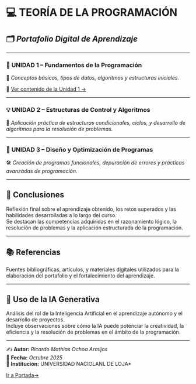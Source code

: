 # 💻 **TEORÍA DE LA PROGRAMACIÓN**  
## 🗂️ *Portafolio Digital de Aprendizaje*  

---

### 📘 **UNIDAD 1 – Fundamentos de la Programación**  
📖 *Conceptos básicos, tipos de datos, algoritmos y estructuras iniciales.*

🔗 [Ver contenido de la Unidad 1 →](Unidad1.md)

---

### 💡 **UNIDAD 2 – Estructuras de Control y Algoritmos**  
🧩 *Aplicación práctica de estructuras condicionales, ciclos, y desarrollo de algoritmos para la resolución de problemas.*

---

### 🚀 **UNIDAD 3 – Diseño y Optimización de Programas**  
🛠️ *Creación de programas funcionales, depuración de errores y prácticas avanzadas de programación.*

---

## 🧠 **Conclusiones**  
Reflexión final sobre el aprendizaje obtenido, los retos superados y las habilidades desarrolladas a lo largo del curso.  
Se destacan las competencias adquiridas en el razonamiento lógico, la resolución de problemas y la aplicación estructurada de la programación.

---

## 📚 **Referencias**  
Fuentes bibliográficas, artículos, y materiales digitales utilizados para la elaboración del portafolio y el fortalecimiento del aprendizaje.

---

## 🤖 **Uso de la IA Generativa**  
Análisis del rol de la Inteligencia Artificial en el aprendizaje autónomo y el desarrollo de proyectos.  
Incluye observaciones sobre cómo la IA puede potenciar la creatividad, la eficiencia y la resolución de problemas en el ámbito de la programación.

---

✍️ **Autor:** *Ricardo Mathias Ochoa Armijos*  
📅 **Fecha:** *Octubre 2025*  
📍 **Institución:** UNIVERSIDAD NACIOLANL DE LOJA*

[Ir a Portada→](portada.md)

